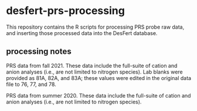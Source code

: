 # desfert-prs-processing

This repository contains the R scripts for processing PRS probe raw data, and inserting those processed data into the DesFert database.

## processing notes

PRS data from fall 2021. These data include the full-suite of cation and anion analyses (i.e., are not limited to nitrogen species). Lab blanks were provided as 81A, 82A, and 83A; these values were edited in the original data file to 76, 77, and 78.

PRS data from summer 2020. These data include the full-suite of cation and anion analyses (i.e., are not limited to nitrogen species).
